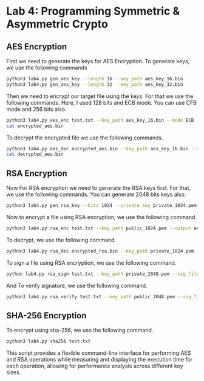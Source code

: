 # Lab 4: Programming Symmetric & Asymmetric Crypto
## AES Encryption
First we need to generate the keys for AES Encryption.
To generate keys, we use the following commands
```bash
python3 lab4.py gen_aes_key --length 16 --key_path aes_key_16.bin
python3 lab4.py gen_aes_key --length 32 --key_path aes_key_32.bin
```
Then we need to encrypt our target file using the keys. For that we use the following commands.
Here, I used 128 bits and ECB mode. You can use CFB mode and 256 bits also.
```bash
python3 lab4.py aes_enc test.txt --key_path aes_key_16.bin --mode ECB --output encrypted_aes.bin
cat encrypted_aes.bin
```
To decrypt the encrypted file we use the following commands.
```bash
python3 lab4.py aes_dec encrypted_aes.bin --key_path aes_key_16.bin --mode ECB --output decrypted_aes.bin
cat decrypted_aes.bin
```
## RSA Encryption
Now For RSA encryption we need to generate the RSA keys first.
For that, we use the following commands. You can generate 2048 bits keys also.
```bash
python3 lab4.py gen_rsa_key --bits 1024 --private_key private_1024.pem --public_key public_1024.pem
```
Now to encrypt a file using RSA encryption, we use the following command.
```bash
python3 lab4.py rsa_enc test.txt --key_path public_1024.pem --output encrypted_rsa.bin
```
To decrypt, we use the following command.
```bash
python3 lab4.py rsa_dec encrypted_rsa.bin --key_path private_1024.pem --output decrypted_rsa.bin
```
To sign a file using RSA encryption, we use the following command.
```bash
python lab4.py rsa_sign test.txt --key_path private_2048.pem --sig_file signature.bin
```
And To verify signature, we use the following command.
```bash
python3 lab4.py rsa_verify test.txt --key_path public_2048.pem --sig_file signature.bin
```
## SHA-256 Encryption
To encrypt using sha-256, we use the following command.
```bash
python3 lab4.py sha256 test.txt
```

This script provides a flexible command-line interface for performing AES and RSA operations while measuring and displaying the execution time for each operation, allowing for performance analysis across different key sizes.
